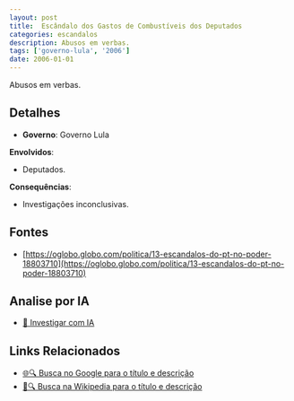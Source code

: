 ```yaml
---
layout: post
title:  Escândalo dos Gastos de Combustíveis dos Deputados
categories: escandalos
description: Abusos em verbas.
tags: ['governo-lula', '2006']
date: 2006-01-01
---
```


Abusos em verbas.

## Detalhes
- **Governo**: Governo Lula

**Envolvidos**:
- Deputados.


**Consequências**:
- Investigações inconclusivas.


## Fontes
- [https://oglobo.globo.com/politica/13-escandalos-do-pt-no-poder-18803710](https://oglobo.globo.com/politica/13-escandalos-do-pt-no-poder-18803710)


## Analise por IA
- [🤖 Investigar com IA](https://www.perplexity.ai/search?q=Esc%C3%A2ndalo%20dos%20Gastos%20de%20Combust%C3%ADveis%20dos%20Deputados%20Abusos%20em%20verbas.%20Governo%20Lula)

## Links Relacionados
- [🌐🔍 Busca no Google para o título e descrição](https://www.google.com/search?q=Esc%C3%A2ndalo%20dos%20Gastos%20de%20Combust%C3%ADveis%20dos%20Deputados%20Abusos%20em%20verbas.%20Governo%20Lula)
- [📖🔍 Busca na Wikipedia para o título e descrição](https://pt.wikipedia.org/w/index.php?search=Esc%C3%A2ndalo%20dos%20Gastos%20de%20Combust%C3%ADveis%20dos%20Deputados%20Abusos%20em%20verbas.%20Governo%20Lula)

